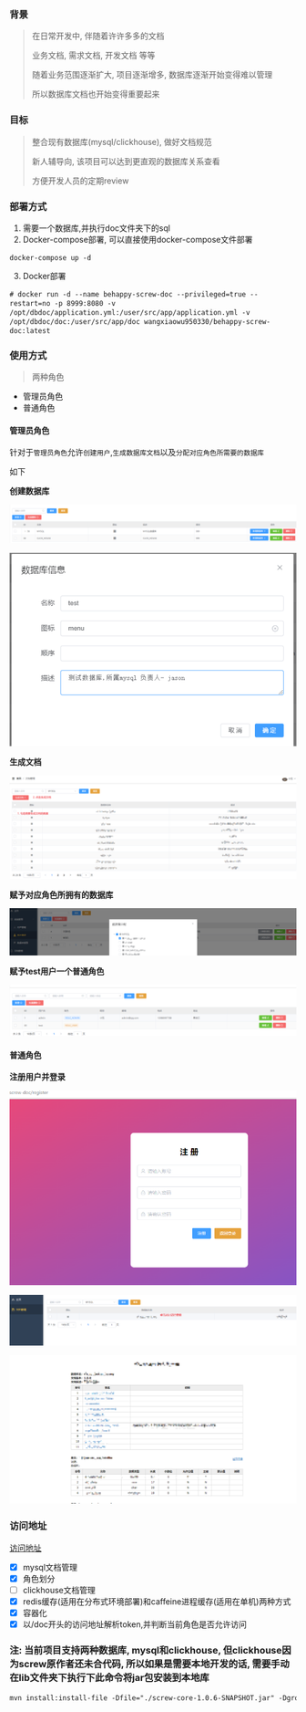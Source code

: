 ### 背景

> 在日常开发中, 伴随着许许多多的文档
>
> 业务文档, 需求文档, 开发文档 等等
>
> 随着业务范围逐渐扩大, 项目逐渐增多, 数据库逐渐开始变得难以管理
>
> 所以数据库文档也开始变得重要起来

### 目标

> 整合现有数据库(mysql/clickhouse), 做好文档规范
>
> 新人辅导向, 该项目可以达到更直观的数据库关系查看
>
> 方便开发人员的定期review

### 部署方式

1. 需要一个数据库,并执行doc文件夹下的sql
2. Docker-compose部署, 可以直接使用docker-compose文件部署

```
docker-compose up -d
```

3. Docker部署

```
# docker run -d --name behappy-screw-doc --privileged=true --restart=no -p 8999:8080 -v /opt/dbdoc/application.yml:/user/src/app/application.yml -v /opt/dbdoc/doc:/user/src/app/doc wangxiaowu950330/behappy-screw-doc:latest
```

### 使用方式

> 两种角色

- 管理员角色
- 普通角色

#### **管理员角色**

针对于`管理员角色`允许`创建用户`,`生成数据库文档`以及`分配对应角色所需要的数据库`

如下

**创建数据库**

![image-20220510152355712](resources/image/image-20220510152355712.png)

![image-20220510152459502](resources/image/image-20220510152459502.png)

**生成文档**

![image-20220510152639302](resources/image/image-20220510152639302.png)

**赋予对应角色所拥有的数据库**

![image-20220510152811067](resources/image/image-20220510152811067.png)

**赋予test用户一个普通角色**

![image-20220510152843106](resources/image/image-20220510152843106.png)

#### **普通角色**

**注册用户并登录**

![image-20220510153502229](resources/image/image-20220510153502229.png)

![image-20220510153208502](resources/image/image-20220510153208502.png)

![image-20220510153425040](resources/image/image-20220510153425040.png)

### 访问地址

[访问地址](http://192.168.56.103:8999/screw-doc/index.html)

- [X]  mysql文档管理
- [X]  角色划分
- [ ]  clickhouse文档管理
- [X]  redis缓存(适用在分布式环境部署)和caffeine进程缓存(适用在单机)两种方式
- [X]  容器化
- [X]  以/doc开头的访问地址解析token,并判断当前角色是否允许访问

### 注: 当前项目支持两种数据库, mysql和clickhouse, 但clickhouse因为screw原作者还未合代码, 所以如果是需要本地开发的话, 需要手动在lib文件夹下执行下此命令将jar包安装到本地库

```xml
mvn install:install-file -Dfile="./screw-core-1.0.6-SNAPSHOT.jar" -DgroupId=cn.smallbun.screw -DartifactId=screw-core -Dversion=1.0.6-SNAPSHOT -Dpackaging=jar
```
